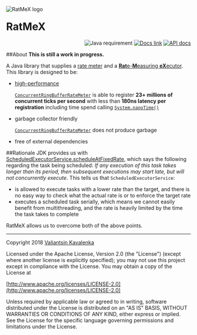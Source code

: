 <img align="left" src="https://stincmale.github.io/ratmex/logo-small.png" alt="RatMeX logo">

# RatMeX
<p align="right">
<img src="https://img.shields.io/badge/Java-8+-blue.svg" alt="Java requirement">
<a href="https://github.com/stIncMale/ratmex/wiki"><img src="https://img.shields.io/badge/documentation-current-blue.svg" alt="Docs link"></a>
<a href="https://stincmale.github.io/ratmex/apidocs/current/index.html?overview-summary.html"><img src="https://img.shields.io/badge/javadocs-current-blue.svg" alt="API docs"></a>
</p>

##About
**This is still a work in progress.**

A Java library that supplies a [rate meter](https://stincmale.github.io/ratmex/apidocs/current/stincmale/ratmex/meter/RateMeter.html)
and a [**Rat**e-**M**easuring **eX**ecutor](https://stincmale.github.io/ratmex/apidocs/current/stincmale/ratmex/executor/RateMeasuringExecutorService.html).
This library is designed to be:
* [high-performance](https://github.com/stIncMale/ratmex/wiki/Performance)

  [`ConcurrentRingBufferRateMeter`](https://stincmale.github.io/ratmex/apidocs/current/stincmale/ratmex/meter/ConcurrentRingBufferRateMeter.html)
is able to register **23+ millions of concurrent ticks per second** with less than **180ns latency per registration** including time spend calling
[`System.nanoTime()`](https://docs.oracle.com/javase/9/docs/api/java/lang/System.html#nanoTime--)

* garbage collector friendly

  [`ConcurrentRingBufferRateMeter`](https://stincmale.github.io/ratmex/apidocs/current/stincmale/ratmex/meter/ConcurrentRingBufferRateMeter.html)
does not produce garbage

* free of external dependencies

##Rationale
JDK provides us with [ScheduledExecutorService.scheduleAtFixedRate](https://docs.oracle.com/javase/9/docs/api/java/util/concurrent/ScheduledExecutorService.html#scheduleAtFixedRate-java.lang.Runnable-long-long-java.util.concurrent.TimeUnit-),
which says the following regarding the task being scheduled:
_If any execution of this task takes longer than its period, then subsequent executions may start late, but will not concurrently execute_.
This tells us that `ScheduledExecutorService`:
* is allowed to execute tasks with a lower rate than the target, and there is no easy way to check what the actual rate is or to enforce the target rate
* executes a scheduled task serially, which means we cannot easily benefit from multithreading, and the rate is heavily limited by the time the task takes to complete

RatMeX allows us to overcome both of the above points.

---

Copyright 2018 [Valiantsin Kavalenka](https://sites.google.com/site/aboutmale/)

Licensed under the Apache License, Version 2.0 (the "License") (except where another license is explicitly specified);
you may not use this project except in compliance with the License.
You may obtain a copy of the License at

[http://www.apache.org/licenses/LICENSE-2.0](http://www.apache.org/licenses/LICENSE-2.0)

Unless required by applicable law or agreed to in writing, software
distributed under the License is distributed on an "AS IS" BASIS,
WITHOUT WARRANTIES OR CONDITIONS OF ANY KIND, either express or implied.
See the License for the specific language governing permissions and
limitations under the License.